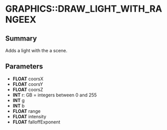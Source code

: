 # GRAPHICS::DRAW_LIGHT_WITH_RANGEEX

## Summary
Adds a light with the a scene.

## Parameters
* **FLOAT** coorsX
* **FLOAT** coorsY
* **FLOAT** coorsZ
* **INT** r: GB = integers between 0 and 255
* **INT** g
* **INT** b
* **FLOAT** range
* **FLOAT** intensity
* **FLOAT** falloffExponent